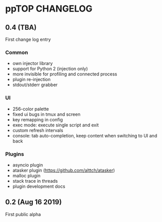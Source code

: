 # ppTOP CHANGELOG

## 0.4 (TBA)

First change log entry

### Common

* own injector library
* support for Python 2 (injection only)
* more invisible for profiling and connected process
* plugin re-injection
* stdout/stderr grabber

### UI

* 256-color palette
* fixed ui bugs in tmux and screen
* key remapping in config
* exec mode: execute single script and exit
* custom refresh intervals
* console: tab auto-completion, keep content when switching to UI and back

### Plugins

* asyncio plugin
* atasker plugin (https://github.com/alttch/atasker)
* malloc plugin
* stack trace in threads
* plugin development docs

## 0.2 (Aug 16 2019)

First public alpha
